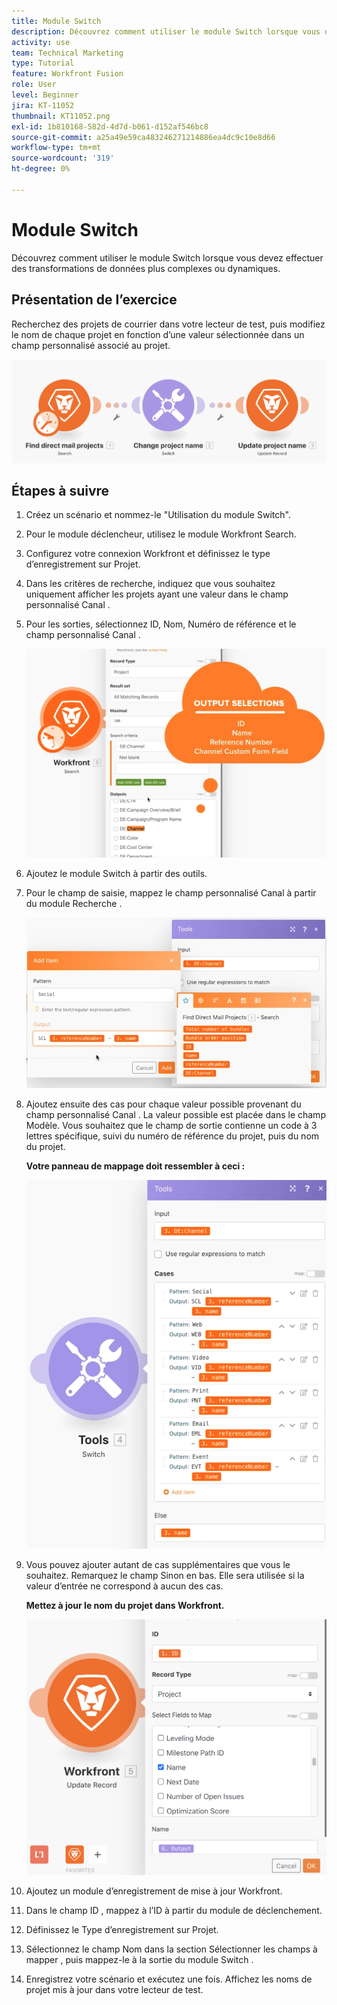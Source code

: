 ```yaml
---
title: Module Switch
description: Découvrez comment utiliser le module Switch lorsque vous devez effectuer des transformations de données plus complexes ou dynamiques.
activity: use
team: Technical Marketing
type: Tutorial
feature: Workfront Fusion
role: User
level: Beginner
jira: KT-11052
thumbnail: KT11052.png
exl-id: 1b810168-582d-4d7d-b061-d152af546bc8
source-git-commit: a25a49e59ca483246271214886ea4dc9c10e8d66
workflow-type: tm+mt
source-wordcount: '319'
ht-degree: 0%

---
```


# Module Switch

Découvrez comment utiliser le module Switch lorsque vous devez effectuer des transformations de données plus complexes ou dynamiques.

## Présentation de l’exercice

Recherchez des projets de courrier dans votre lecteur de test, puis modifiez le nom de chaque projet en fonction d’une valeur sélectionnée dans un champ personnalisé associé au projet.

![Image 1 du module Switch](../12-exercises/assets/switch-module-walkthrough-1.png)

## Étapes à suivre

1. Créez un scénario et nommez-le &quot;Utilisation du module Switch&quot;.
1. Pour le module déclencheur, utilisez le module Workfront Search.
1. Configurez votre connexion Workfront et définissez le type d’enregistrement sur Projet.
1. Dans les critères de recherche, indiquez que vous souhaitez uniquement afficher les projets ayant une valeur dans le champ personnalisé Canal .
1. Pour les sorties, sélectionnez ID, Nom, Numéro de référence et le champ personnalisé Canal .

   ![Image 2 du module Switch](../12-exercises/assets/switch-module-walkthrough-2.png)

1. Ajoutez le module Switch à partir des outils.
1. Pour le champ de saisie, mappez le champ personnalisé Canal à partir du module Recherche .

   ![Image du module Switch 3](../12-exercises/assets/switch-module-walkthrough-3.png)

1. Ajoutez ensuite des cas pour chaque valeur possible provenant du champ personnalisé Canal . La valeur possible est placée dans le champ Modèle. Vous souhaitez que le champ de sortie contienne un code à 3 lettres spécifique, suivi du numéro de référence du projet, puis du nom du projet.

   **Votre panneau de mappage doit ressembler à ceci :**

   ![Image 4 du module Switch](../12-exercises/assets/switch-module-walkthrough-4.png)

1. Vous pouvez ajouter autant de cas supplémentaires que vous le souhaitez. Remarquez le champ Sinon en bas. Elle sera utilisée si la valeur d’entrée ne correspond à aucun des cas.

   **Mettez à jour le nom du projet dans Workfront.**

   ![Image du module Switch 5](../12-exercises/assets/switch-module-walkthrough-5.png)

1. Ajoutez un module d’enregistrement de mise à jour Workfront.
1. Dans le champ ID , mappez à l’ID à partir du module de déclenchement.
1. Définissez le Type d’enregistrement sur Projet.
1. Sélectionnez le champ Nom dans la section Sélectionner les champs à mapper , puis mappez-le à la sortie du module Switch .
1. Enregistrez votre scénario et exécutez une fois. Affichez les noms de projet mis à jour dans votre lecteur de test.
